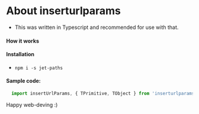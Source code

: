 # About inserturlparams



- This was written in Typescript and recommended for use with that.


#### How it works



#### Installation

- `npm i -s jet-paths`


#### Sample code:

```typescript
  import insertUrlParams, { TPrimitive, TObject } from 'inserturlparams';

```



Happy web-deving :)

